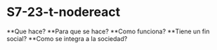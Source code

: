 # S7-23-t-nodereact

**Que hace?
**Para que se hace?
**Como funciona?
**Tiene un fin social?
**Como se integra a la sociedad?
